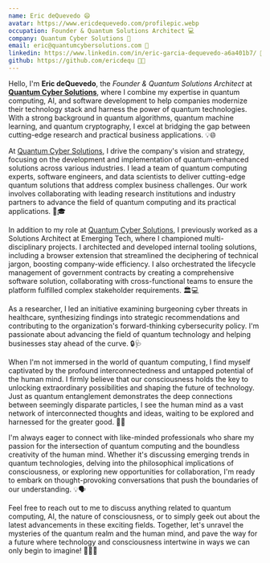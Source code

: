 ```yaml
---
name: Eric deQuevedo 😄
avatar: https://www.ericdequevedo.com/profilepic.webp
occupation: Founder & Quantum Solutions Architect 💻
company: Quantum Cyber Solutions 🚀
email: eric@quantumcybersolutions.com 📧
linkedin: https://www.linkedin.com/in/eric-garcia-dequevedo-a6a401b7/ 🔗
github: https://github.com/ericdequ 🐱‍💻
---
```


Hello, I'm **Eric deQuevedo**, the _Founder & Quantum Solutions Architect_ at [**Quantum Cyber Solutions**](https://www.quantumcybersolutions.com/), where I combine my expertise in quantum computing, AI, and software development to help companies modernize their technology stack and harness the power of quantum technologies. With a strong background in quantum algorithms, quantum machine learning, and quantum cryptography, I excel at bridging the gap between cutting-edge research and practical business applications. 💡🌐

At [Quantum Cyber Solutions](https://www.quantumcybersolutions.com/), I drive the company's vision and strategy, focusing on the development and implementation of quantum-enhanced solutions across various industries. I lead a team of quantum computing experts, software engineers, and data scientists to deliver cutting-edge quantum solutions that address complex business challenges. Our work involves collaborating with leading research institutions and industry partners to advance the field of quantum computing and its practical applications. 🚀🎓

In addition to my role at [Quantum Cyber Solutions](https://www.quantumcybersolutions.com/), I previously worked as a Solutions Architect at Emerging Tech, where I championed multi-disciplinary projects. I architected and developed internal tooling solutions, including a browser extension that streamlined the deciphering of technical jargon, boosting company-wide efficiency. I also orchestrated the lifecycle management of government contracts by creating a comprehensive software solution, collaborating with cross-functional teams to ensure the platform fulfilled complex stakeholder requirements. 🏛️💻

As a researcher, I led an initiative examining burgeoning cyber threats in healthcare, synthesizing findings into strategic recommendations and contributing to the organization's forward-thinking cybersecurity policy. I'm passionate about advancing the field of quantum technology and helping businesses stay ahead of the curve. 🔒🩺

When I'm not immersed in the world of quantum computing, I find myself captivated by the profound interconnectedness and untapped potential of the human mind. I firmly believe that our consciousness holds the key to unlocking extraordinary possibilities and shaping the future of technology. Just as quantum entanglement demonstrates the deep connections between seemingly disparate particles, I see the human mind as a vast network of interconnected thoughts and ideas, waiting to be explored and harnessed for the greater good. 🧠✨

I'm always eager to connect with like-minded professionals who share my passion for the intersection of quantum computing and the boundless creativity of the human mind. Whether it's discussing emerging trends in quantum technologies, delving into the philosophical implications of consciousness, or exploring new opportunities for collaboration, I'm ready to embark on thought-provoking conversations that push the boundaries of our understanding. 💡🗣️

Feel free to reach out to me to discuss anything related to quantum computing, AI, the nature of consciousness, or to simply geek out about the latest advancements in these exciting fields. Together, let's unravel the mysteries of the quantum realm and the human mind, and pave the way for a future where technology and consciousness intertwine in ways we can only begin to imagine! 🚀🧠🌌
